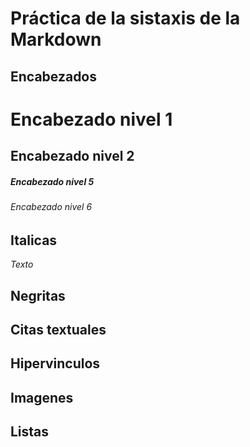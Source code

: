 # Práctica de la sistaxis de la Markdown
## Encabezados
# Encabezado nivel 1
## Encabezado nivel 2
##### Encabezado nivel 5
###### Encabezado nivel 6
## Italicas
*Texto*
## Negritas

## Citas textuales
## Hipervinculos
## Imagenes
## Listas
